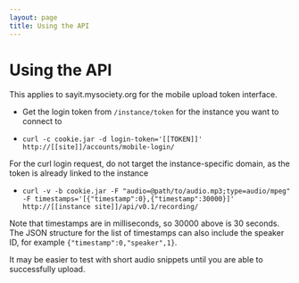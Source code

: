 ```yaml
---
layout: page
title: Using the API
---
```


Using the API
=============

This applies to sayit.mysociety.org for the mobile upload token interface.

* Get the login token from `/instance/token` for the instance you want to
connect to

* `curl -c cookie.jar -d login-token='[[TOKEN]]' http://[[site]]/accounts/mobile-login/`

For the curl login request, do not target the instance-specific domain, as the
token is already linked to the instance

* `curl -v -b cookie.jar -F "audio=@path/to/audio.mp3;type=audio/mpeg" -F timestamps='[{"timestamp":0},{"timestamp":30000}]' http://[[instance site]]/api/v0.1/recording/`

Note that timestamps are in milliseconds, so 30000 above is 30 seconds. The
JSON structure for the list of timestamps can also include the speaker ID, for
example `{"timestamp":0,"speaker",1}`.

It may be easier to test with short audio snippets until you are able to
successfully upload.
